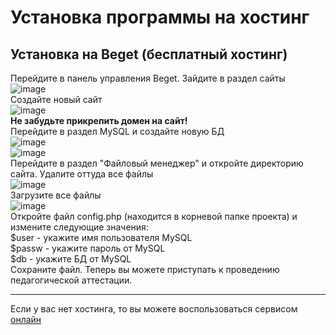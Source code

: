 # Установка программы на хостинг
## Установка на Beget (бесплатный хостинг)
Перейдите в панель управления Beget. Зайдите в раздел сайты<br>
![image](https://github.com/user-attachments/assets/d673e9c5-7998-45fc-a6f7-c1a4c89572ac)<br>
Создайте новый сайт<br>
![image](https://github.com/user-attachments/assets/eb5d100e-1491-4d16-8a68-b155a33b192f)<br>
<strong>Не забудьте прикрепить домен на сайт!</strong><br>
Перейдите в раздел MySQL и создайте новую БД<br>
![image](https://github.com/user-attachments/assets/78aec296-4116-432f-9627-e61a88a4e5b7)<br>
![image](https://github.com/user-attachments/assets/af6c1784-d307-4756-a711-6247e23669dd)<br>
Перейдите в раздел "Файловый менеджер" и откройте директорию сайта. Удалите оттуда все файлы<br>
![image](https://github.com/user-attachments/assets/2fa5c54f-c468-402e-aceb-27bab83a81aa)<br>
Загрузите все файлы<br>
![image](https://github.com/user-attachments/assets/320a4ff3-19b5-4a51-8f55-b40b1ccd289c)<br>
Откройте файл config.php (находится в корневой папке проекта) и измените следующие значения:<br>
$user - укажите имя пользователя MySQL<br>
$passw - укажите пароль от MySQL<br>
$db - укажите БД от MySQL<br>
Сохраните файл. Теперь вы можете приступать к проведению педагогической аттестации.
<hr>
Если у вас нет хостинга, то вы можете воспользоваться сервисом <a href='https://golnk.ru/012YR'>онлайн</a>
